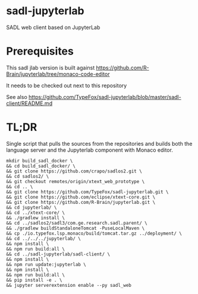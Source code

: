 # sadl-jupyterlab
SADL web client based on JupyterLab

# Prerequisites

This sadl jlab version is built against https://github.com/R-Brain/jupyterlab/tree/monaco-code-editor

It needs to be checked out next to this repository

See also https://github.com/TypeFox/sadl-jupyterlab/blob/master/sadl-client/README.md

# TL;DR

Single script that pulls the sources from the repositories and builds both the language server and the Jupyterlab component with Monaco editor.

```
mkdir build_sadl_docker \
&& cd build_sadl_docker/ \
&& git clone https://github.com/crapo/sadlos2.git \
&& cd sadlos2/ \
&& git checkout remotes/origin/xtext_web_prototype \
&& cd .. \
&& git clone https://github.com/TypeFox/sadl-jupyterlab.git \
&& git clone https://github.com/eclipse/xtext-core.git \
&& git clone https://github.com/R-Brain/jupyterlab.git \
&& cd jupyterlab/ \
&& cd ../xtext-core/ \
&& ./gradlew install \
&& cd ../sadlos2/sadl3/com.ge.research.sadl.parent/ \
&& ./gradlew buildStandaloneTomcat -PuseLocalMaven \
&& cp ./io.typefox.lsp.monaco/build/tomcat.tar.gz ../deployment/ \
&& cd ../../../jupyterlab/ \
&& npm install \
&& npm run build:all \
&& cd ../sadl-jupyterlab/sadl-client/ \
&& npm install \
&& npm run update:jupyterlab \
&& npm install \
&& npm run build:all \
&& pip install -e . \
&& jupyter serverextension enable --py sadl_web
```

